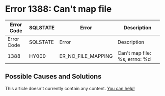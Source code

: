 
# Error 1388: Can't map file


| Error Code | SQLSTATE | Error | Description |
| --- | --- | --- | --- |
| Error Code | SQLSTATE | Error | Description |
| 1388 | HY000 | ER_NO_FILE_MAPPING | Can't map file: %s, errno: %d |




## Possible Causes and Solutions


This article doesn't currently contain any content. [You can help!](/en/writing-and-editing-knowledge-base-articles/)

